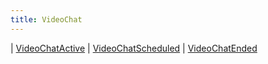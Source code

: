 ```yaml
---
title: VideoChat
---
```


<div class="font-mono whitespace-pre"><span class="opacity-50">| </span><a href="/types/videochatactive"  >VideoChatActive</a><span class="opacity-50">
| </span><a href="/types/videochatscheduled"  >VideoChatScheduled</a><span class="opacity-50">
| </span><a href="/types/videochatended"  >VideoChatEnded</a></div>

